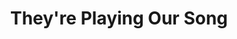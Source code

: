 ---
layout: productions
title: They're Playing Our Song
year: 1990)
image: 
image_credit: 
image_alt:
image_caption:
category: 
details:
  Theatre: Theatre Jacksonville
cast:
  Ensemble: Michael Lipp
crew:
external_links:
---